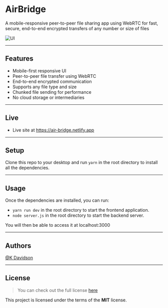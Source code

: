 # AirBridge

A mobile-responsive peer-to-peer file sharing app using WebRTC for fast, secure, end-to-end encrypted transfers of any number or size of files

![UI](https://i.postimg.cc/vB2Bg1v8/2025-04-1011-56-09online-video-cutter-com-ezgif-com-video-to-gif-converter.gif)

---

## Features

- Mobile-first responsive UI  
- Peer-to-peer file transfer using WebRTC  
- End-to-end encrypted communication  
- Supports any file type and size  
- Chunked file sending for performance  
- No cloud storage or intermediaries  

---

## Live

-   Live site at https://air-bridge.netlify.app

---

## Setup

Clone this repo to your desktop and run `yarn` in the root directory to install all the dependencies.

---

## Usage

Once the dependencies are installed, you can run:

- `yarn run dev` in the root directory to start the frontend application.
- `node server.js` in the root directory to start the backend server.

You will then be able to access it at localhost:3000

---

## Authors

[@K Davidson](mailto:kaushdavidson@icloud.com)

---

## License

> You can check out the full license [here](LICENSE.md)

This project is licensed under the terms of the **MIT** license.

